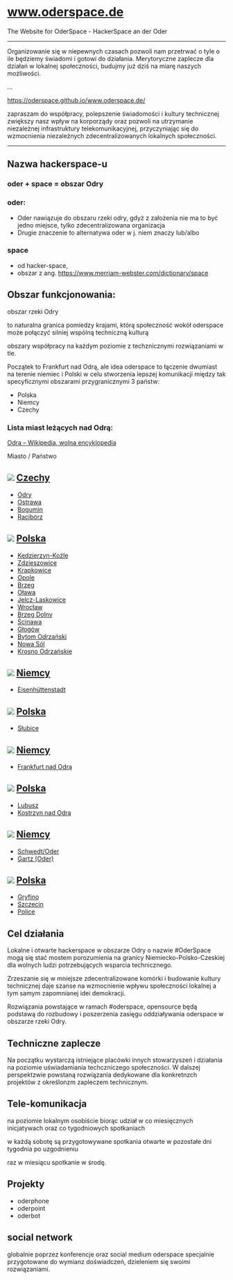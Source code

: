 # www.oderspace.de
The Website for OderSpace - HackerSpace an der Oder

---
Organizowanie się w niepewnych czasach pozwoli nam przetrwać o tyle o ile będziemy świadomi i gotowi do działania.
Merytoryczne zaplecze dla działań w lokalnej społeczności, budujmy już dziś na miarę naszych możliwości.

...


https://oderspace.github.io/www.oderspace.de/

zapraszam do współpracy, polepszenie świadomości i  kultury technicznej zwiększy nasz wpływ na korporządy oraz pozwoli na utrzymanie niezależnej infrastruktury telekomunikacyjnej, przyczyniając się do wzmocnienia niezależnych zdecentralizowanych lokalnych społeczności.

---

## Nazwa hackerspace-u

### oder + space = obszar Odry

### oder:
+ Oder nawiązuje do obszaru rzeki odry, gdyż z założenia nie ma to być jedno miejsce, tylko zdecentralizowana organizacja
+ Drugie znaczenie to alternatywa oder w j. niem znaczy lub/albo 

### space
+ od hacker-space, 
+ obszar z ang. https://www.merriam-webster.com/dictionary/space



## Obszar funkcjonowania: 

obszar rzeki Odry 

to naturalna granica pomiedzy krajami, którą społeczność wokół oderspace może połączyć silniej wspólną techniczną kulturą

obszary współpracy na każdym poziomie z techznicznymi rozwiązaniami w tle.

Początek to Frankfurt nad Odrą, ale idea oderspace to łączenie dwumiast na terenie niemiec i Polski w celu stworzenia lepszej komunikacji między tak specyficznymi obszarami przygranicznymi 3 państw:
+ Polska
+ Niemcy
+ Czechy


### Lista miast leżących nad Odrą:
[Odra – Wikipedia, wolna encyklopedia](https://pl.wikipedia.org/wiki/Odra)

Miasto / Państwo 

## ![](https://upload.wikimedia.org/wikipedia/commons/thumb/c/cb/Flag_of_the_Czech_Republic.svg/22px-Flag_of_the_Czech_Republic.svg.png) [Czechy](https://pl.wikipedia.org/wiki/Czechy "Czechy")

+ [Odry](https://pl.wikipedia.org/wiki/Odry_(Czechy) "Odry (Czechy)") 
+ [Ostrawa](https://pl.wikipedia.org/wiki/Ostrawa "Ostrawa") 
+ [Bogumin](https://pl.wikipedia.org/wiki/Bogumin "Bogumin") 
+ [Racibórz](https://pl.wikipedia.org/wiki/Racib%C3%B3rz "Racibórz")


## ![](https://upload.wikimedia.org/wikipedia/commons/thumb/1/12/Flag_of_Poland.svg/22px-Flag_of_Poland.svg.png) [Polska](https://pl.wikipedia.org/wiki/Polska "Polska")

+ [Kędzierzyn-Koźle](https://pl.wikipedia.org/wiki/K%C4%99dzierzyn-Ko%C5%BAle "Kędzierzyn-Koźle") 
+ [Zdzieszowice](https://pl.wikipedia.org/wiki/Zdzieszowice "Zdzieszowice") 
+ [Krapkowice](https://pl.wikipedia.org/wiki/Krapkowice "Krapkowice") 
+ [Opole](https://pl.wikipedia.org/wiki/Opole "Opole") 
+ [Brzeg](https://pl.wikipedia.org/wiki/Brzeg_(miasto) "Brzeg (miasto)")
+ [Oława](https://pl.wikipedia.org/wiki/O%C5%82awa "Oława") 
+ [Jelcz-Laskowice](https://pl.wikipedia.org/wiki/Jelcz-Laskowice "Jelcz-Laskowice") 
+ [Wrocław](https://pl.wikipedia.org/wiki/Wroc%C5%82aw "Wrocław")
+ [Brzeg Dolny](https://pl.wikipedia.org/wiki/Brzeg_Dolny "Brzeg Dolny") 
+ [Ścinawa](https://pl.wikipedia.org/wiki/%C5%9Acinawa "Ścinawa") 
+ [Głogów](https://pl.wikipedia.org/wiki/G%C5%82og%C3%B3w "Głogów") 
+ [Bytom Odrzański](https://pl.wikipedia.org/wiki/Bytom_Odrza%C5%84ski "Bytom Odrzański") 
+ [Nowa Sól](https://pl.wikipedia.org/wiki/Nowa_S%C3%B3l "Nowa Sól")
+ [Krosno Odrzańskie](https://pl.wikipedia.org/wiki/Krosno_Odrza%C5%84skie "Krosno Odrzańskie") 

## ![](https://upload.wikimedia.org/wikipedia/commons/thumb/b/ba/Flag_of_Germany.svg/22px-Flag_of_Germany.svg.png) [Niemcy](https://pl.wikipedia.org/wiki/Niemcy "Niemcy") 

+ [Eisenhüttenstadt](https://pl.wikipedia.org/wiki/Eisenh%C3%BCttenstadt "Eisenhüttenstadt") 


## ![](https://upload.wikimedia.org/wikipedia/commons/thumb/1/12/Flag_of_Poland.svg/22px-Flag_of_Poland.svg.png) [Polska](https://pl.wikipedia.org/wiki/Polska "Polska") 

+ [Słubice](https://pl.wikipedia.org/wiki/S%C5%82ubice "Słubice") 


## ![](https://upload.wikimedia.org/wikipedia/commons/thumb/b/ba/Flag_of_Germany.svg/22px-Flag_of_Germany.svg.png) [Niemcy](https://pl.wikipedia.org/wiki/Niemcy "Niemcy") 

+ [Frankfurt nad Odrą](https://pl.wikipedia.org/wiki/Frankfurt_nad_Odr%C4%85 "Frankfurt nad Odrą") 

## ![](https://upload.wikimedia.org/wikipedia/commons/thumb/1/12/Flag_of_Poland.svg/22px-Flag_of_Poland.svg.png) [Polska](https://pl.wikipedia.org/wiki/Polska "Polska") 

+ [Lubusz](https://pl.wikipedia.org/wiki/Lubusz "Lubusz")
+ [Kostrzyn nad Odrą](https://pl.wikipedia.org/wiki/Kostrzyn_nad_Odr%C4%85 "Kostrzyn nad Odrą") 

## ![](https://upload.wikimedia.org/wikipedia/commons/thumb/b/ba/Flag_of_Germany.svg/22px-Flag_of_Germany.svg.png) [Niemcy](https://pl.wikipedia.org/wiki/Niemcy "Niemcy") 

+ [Schwedt/Oder](https://pl.wikipedia.org/wiki/Schwedt/Oder "Schwedt/Oder") 
+ [Gartz (Oder)](https://pl.wikipedia.org/wiki/Gartz_(Oder) "Gartz (Oder)") 

## ![](https://upload.wikimedia.org/wikipedia/commons/thumb/1/12/Flag_of_Poland.svg/22px-Flag_of_Poland.svg.png) [Polska](https://pl.wikipedia.org/wiki/Polska "Polska") 

+ [Gryfino](https://pl.wikipedia.org/wiki/Gryfino "Gryfino") 
+ [Szczecin](https://pl.wikipedia.org/wiki/Szczecin "Szczecin") 
+ [Police](https://pl.wikipedia.org/wiki/Police "Police")


## Cel działania

Lokalne i otwarte hackerspace w obszarze Odry o nazwie #OderSpace mogą się stać mostem porozumienia na granicy Niemiecko-Polsko-Czeskiej dla wolnych ludzi potrzebujących wsparcia technicznego.

Zrzeszanie się w mniejsze zdecentralizowane komórki i budowanie kultury technicznej daje szanse na wzmocnienie wpływu społeczności lokalnej a tym samym zapomnianej idei demokracji.

Rozwiązania powstające w ramach #oderspace, opensource będą podstawą do rozbudowy i poszerzenia zasięgu oddziaływania oderspace w obszarze rzeki Odry.

## Techniczne zaplecze

Na początku wystarczą istniejące placówki innych stowarzyszeń i działania na poziomie uświadamiania techczniczego społeczności.
W dalszej perspektzwie powstaną rozwiązania dedykowane dla konkretnzch projektów z określonzm zapleczem technicznym.

## Tele-komunikacja

na poziomie lokalnym osobiście biorąc udział w co miesięcznych inicjatywach
oraz co tygodniowych spotkaniach

w każdą sobotę są przygotowywane spotkania otwarte
w pozostałe dni tygodnia po uzgodnieniu

raz w miesiącu spotkanie w środę.

## Projekty

+ oderphone
+ oderpoint
+ oderbot

## social network

globalnie poprzez konferencje oraz social medium oderspace
specjalnie przygotowane do wymianz doświadczeń, dzieleniem się swoimi rozwiązaniami.
